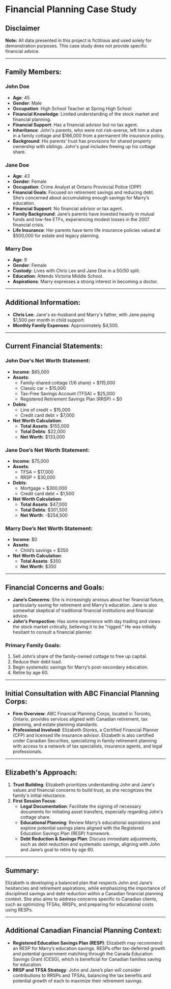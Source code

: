 # Financial Planning Case Study

## Disclaimer
**Note:** All data presented in this project is fictitious and used solely for demonstration purposes. This case study does not provide specific financial advice.

---

## Family Members:

### John Doe

- **Age**: 45
- **Gender**: Male
- **Occupation**: High School Teacher at Spring High School
- **Financial Knowledge**: Limited understanding of the stock market and financial planning.
- **Financial Support**: Has a financial advisor but no tax agent.
- **Inheritance**: John's parents, who were not risk-averse, left him a share in a family cottage and $166,000 from a permanent life insurance policy.
- **Background**: His parents’ trust has provisions for shared property ownership with siblings. John's goal includes freeing up his cottage share.

### Jane Doe

- **Age**: 43
- **Gender**: Female
- **Occupation**: Crime Analyst at Ontario Provincial Police (OPP)
- **Financial Goals**: Focused on retirement savings and reducing debt. She’s concerned about accumulating enough savings for Marry’s education.
- **Financial Support**: No financial advisor or tax agent.
- **Family Background**: Jane’s parents have invested heavily in mutual funds and low-fee ETFs, experiencing modest losses in the 2007 financial crisis.
- **Life Insurance**: Her parents have term life insurance policies valued at $500,000 for estate and legacy planning.

### Marry Doe

- **Age**: 9
- **Gender**: Female
- **Custody**: Lives with Chris Lee and Jane Doe in a 50/50 split.
- **Education**: Attends Victoria Middle School.
- **Aspirations**: Marry expresses a strong interest in becoming a doctor.

---

## Additional Information:

- **Chris Lee**: Jane's ex-husband and Marry's father, with Jane paying $1,500 per month in child support.
- **Monthly Family Expenses**: Approximately $4,500.

---

## Current Financial Statements:

### John Doe's Net Worth Statement:

- **Income**: $65,000
- **Assets**:
  - Family-shared cottage (1/6 share) = $115,000
  - Classic car = $15,000
  - Tax-Free Savings Account (TFSA) = $25,000
  - Registered Retirement Savings Plan (RRSP) = $0
- **Debts**:
  - Line of credit = $15,000
  - Credit card debt = $7,000
- **Net Worth Calculation**:
  - **Total Assets**: $155,000
  - **Total Debts**: $22,000
  - **Net Worth**: $133,000

### Jane Doe’s Net Worth Statement:

- **Income**: $75,000
- **Assets**:
  - TFSA = $17,000
  - RRSP = $30,000
- **Debts**:
  - Mortgage = $300,000
  - Credit card debt = $1,500
- **Net Worth Calculation**:
  - **Total Assets**: $47,000
  - **Total Debts**: $301,500
  - **Net Worth**: -$254,500

### Marry Doe’s Net Worth Statement:

- **Income**: $0
- **Assets**:
  - Child’s savings = $350
- **Net Worth Calculation**:
  - **Total Assets**: $350
  - **Net Worth**: $350

---

## Financial Concerns and Goals:

- **Jane’s Concerns**: She is increasingly anxious about her financial future, particularly saving for retirement and Marry’s education. Jane is also somewhat skeptical of traditional financial institutions and financial advice.
- **John's Perspective**: Has some experience with day trading and views the stock market critically, believing it to be “rigged.” He was initially hesitant to consult a financial planner.

### Primary Family Goals:

1. Sell John’s share of the family-owned cottage to free up capital.
2. Reduce their debt load.
3. Begin systematic savings for Marry’s post-secondary education.
4. Retire by age 60.

---

## Initial Consultation with ABC Financial Planning Corps:

- **Firm Overview**: ABC Financial Planning Corps, located in Toronto, Ontario, provides services aligned with Canadian retirement, tax planning, and estate planning standards.
- **Professional Involved**: Elizabeth Stonks, a Certified Financial Planner (CFP) and licensed life insurance advisor. Elizabeth is also certified under Canadian Securities, specializing in family retirement planning with access to a network of tax specialists, insurance agents, and legal professionals.

---

## Elizabeth's Approach:

1. **Trust Building**: Elizabeth prioritizes understanding John and Jane's values and financial concerns to build trust, as she recognizes the family's initial reluctance.
2. **First Session Focus**:
   - **Legal Documentation**: Facilitate the signing of necessary documents for initiating asset transfers, especially regarding John's cottage share.
   - **Educational Planning**: Review Marry’s educational aspirations and explore potential savings plans aligned with the Registered Education Savings Plan (RESP) framework.
   - **Debt Reduction & Savings Plan**: Discuss immediate adjustments, such as debt reduction and systematic savings, aligning with John and Jane’s goal to retire by age 60.

---

## Summary:

Elizabeth is developing a balanced plan that respects John and Jane’s hesitancies and retirement aspirations, while emphasizing the importance of disciplined savings and debt reduction within a Canadian financial planning context. She also aims to address concerns specific to Canadian clients, such as optimizing TFSAs, RRSPs, and preparing for educational costs using RESPs.

---

## Additional Canadian Financial Planning Context:

- **Registered Education Savings Plan (RESP)**: Elizabeth may recommend an RESP for Marry’s education savings. RESPs offer tax-deferred growth and potential government matching through the Canada Education Savings Grant (CESG), which is beneficial for Canadian families saving for education.
- **RRSP and TFSA Strategy**: John and Jane’s plan will consider contributions to RRSPs and TFSAs, balancing the tax benefits and potential growth of each to maximize their retirement savings.
